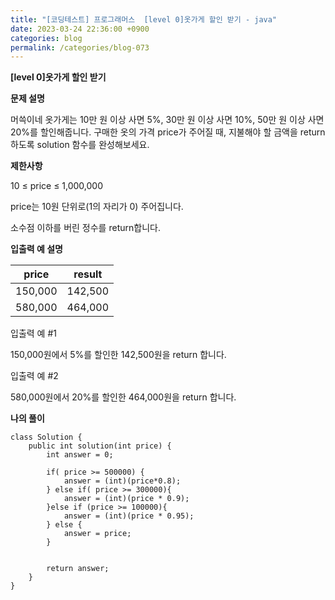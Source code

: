 ```yaml
---
title: "[코딩테스트] 프로그래머스  [level 0]옷가게 할인 받기 - java"
date: 2023-03-24 22:36:00 +0900
categories: blog
permalink: /categories/blog-073
---
```



**[level 0]옷가게 할인 받기**



**문제 설명**

머쓱이네 옷가게는 10만 원 이상 사면 5%, 30만 원 이상 사면 10%, 50만 원 이상 사면 20%를 할인해줍니다.
구매한 옷의 가격 price가 주어질 때, 지불해야 할 금액을 return 하도록 solution 함수를 완성해보세요.



**제한사항**

10 ≤ price ≤ 1,000,000

price는 10원 단위로(1의 자리가 0) 주어집니다.

소수점 이하를 버린 정수를 return합니다.


**입출력 예 설명**

|price | result |
|------|---|
| 150,000	 |  142,500 |
|580,000 |464,000|




입출력 예 #1

150,000원에서 5%를 할인한 142,500원을 return 합니다.

입출력 예 #2

580,000원에서 20%를 할인한 464,000원을 return 합니다.

**나의 풀이**

```
class Solution {
    public int solution(int price) {
        int answer = 0;
        
        if( price >= 500000) {
            answer = (int)(price*0.8);
        } else if( price >= 300000){
            answer = (int)(price * 0.9);
        }else if (price >= 100000){
            answer = (int)(price * 0.95);
        } else {
            answer = price;
        }
        
        
        return answer;
    }
}

```


